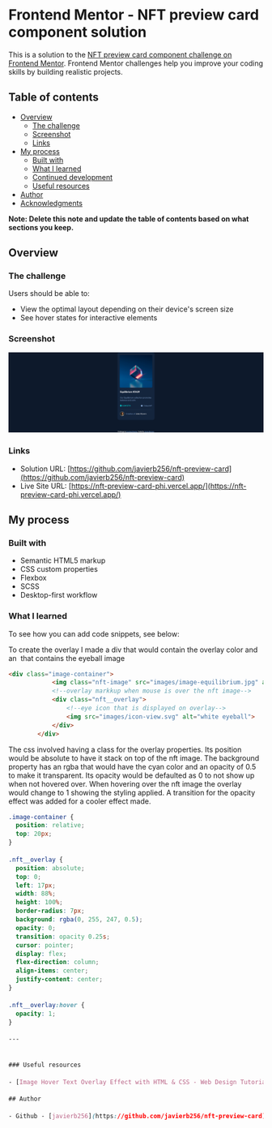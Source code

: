 # Frontend Mentor - NFT preview card component solution

This is a solution to the [NFT preview card component challenge on Frontend Mentor](https://www.frontendmentor.io/challenges/nft-preview-card-component-SbdUL_w0U). Frontend Mentor challenges help you improve your coding skills by building realistic projects. 

## Table of contents

- [Overview](#overview)
  - [The challenge](#the-challenge)
  - [Screenshot](#screenshot)
  - [Links](#links)
- [My process](#my-process)
  - [Built with](#built-with)
  - [What I learned](#what-i-learned)
  - [Continued development](#continued-development)
  - [Useful resources](#useful-resources)
- [Author](#author)
- [Acknowledgments](#acknowledgments)

**Note: Delete this note and update the table of contents based on what sections you keep.**

## Overview

### The challenge

Users should be able to:

- View the optimal layout depending on their device's screen size
- See hover states for interactive elements

### Screenshot

![](./Screenshot.png)

### Links

- Solution URL: [https://github.com/javierb256/nft-preview-card](https://github.com/javierb256/nft-preview-card)
- Live Site URL: [https://nft-preview-card-phi.vercel.app/](https://nft-preview-card-phi.vercel.app/)

## My process

### Built with

- Semantic HTML5 markup
- CSS custom properties
- Flexbox
- SCSS
- Desktop-first workflow

### What I learned


To see how you can add code snippets, see below:

To create the overlay I made a div that would contain the overlay color and an <img> that contains the eyeball image

```html
<div class="image-container">
            <img class="nft-image" src="images/image-equilibrium.jpg" alt="equilibrium NFT"></img>
            <!--overlay markkup when mouse is over the nft image-->
            <div class="nft__overlay">
                <!--eye icon that is displayed on overlay-->
                <img src="images/icon-view.svg" alt="white eyeball">
            </div>
        </div>
```

The css involved having a class for the overlay properties. Its position would be absolute to have it stack on top of the nft image.
The background property has an rgba that would have the cyan color and an opacity of 0.5 to make it transparent. Its opacity would be defaulted as 0 to not show up when not hovered over.
When hovering over the nft image the overlay would change to 1 showing the styling applied. A transition for the opacity effect was added for a cooler effect made.

```css
.image-container {
  position: relative;
  top: 20px;
}

.nft__overlay {
  position: absolute;
  top: 0;
  left: 17px;
  width: 88%;
  height: 100%;
  border-radius: 7px;
  background: rgba(0, 255, 247, 0.5);
  opacity: 0;
  transition: opacity 0.25s;
  cursor: pointer;
  display: flex;
  flex-direction: column;
  align-items: center;
  justify-content: center;
}

.nft__overlay:hover {
  opacity: 1;
}

---


### Useful resources

- [Image Hover Text Overlay Effect with HTML & CSS - Web Design Tutorial](https://www.youtube.com/watch?v=exb2ab72Xhs) - This video helped me learn how to create css overlays and helped me gain new css concepts to be used in the future.

## Author

- Github - [javierb256](https://github.com/javierb256/nft-preview-card)

